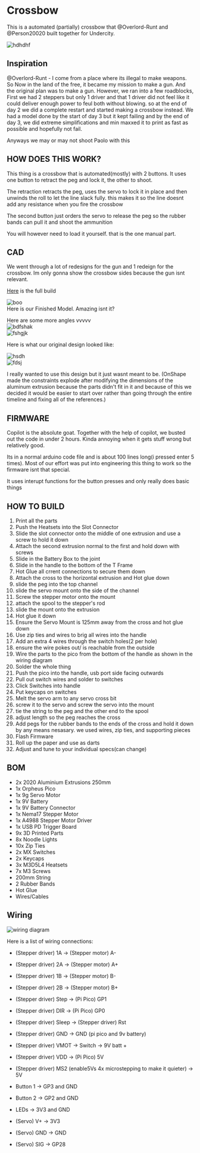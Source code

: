 # Crossbow



This is a automated (partially) crossbow that @Overlord-Runt and @Person20020 built together for Undercity.

![hdhdhf](https://hc-cdn.hel1.your-objectstorage.com/s/v3/ccbba387b2fe59b23e0ada68f6608fbf864ebffb_1000012817.jpg)

## Inspiration

@Overlord-Runt - I come from a place where its illegal to make weapons. So Now in the land of the free, it became my mission to make a gun. And the original plan was to make a gun. However, we ran into a few roadblocks, First we had 2 steppers but only 1 driver and that 1 driver did not feel like it could deliver enough power to feul both without blowing. so at the end of day 2 we did a complete restart and started making a crossbow instead. We had a model done by the start of day 3 but it kept failing and by the end of day 3, we did extreme simplifications and min maxxed it to print as fast as possible and hopefully not fail.

Anyways we may or may not shoot Paolo with this

## HOW DOES THIS WORK?
This thing is a crossbow that is automated(mostly) with 2 buttons. It uses one button to retract the peg and lock it, the other to shoot.

The retraction retracts the peg, uses the servo to lock it in place and then unwinds the roll to let the line slack fully. this makes it so the line doesnt add any resistance when you fire the crossbow

The second button just orders the servo to release the peg so the rubber bands can pull it and shoot the ammunition

You will however need to load it yourself. that is the one manual part.

## CAD
We went through a lot of redesigns for the gun and 1 redeign for the crossbow. Im only gonna show the crossbow sides because the gun isnt relevant.

[Here](https://cad.onshape.com/documents/79b833b4b24cffffebd604ad/w/256becd92e53a803af045f39/e/8e88023c2a8db95c2bac765c?renderMode=0&uiState=687518183a18b90ddda72896) is the full build

![boo](assets/f1.png)\
Here is our Finished Model. Amazing isnt it?

Here are some more angles vvvvv\
![bdfshak](assets/ff.png)\
![fshgjk](assets/ft.png)


Here is what our original design looked like:

![hsdh](assets/od.png)\
![fdsj](assets/os.png)

I really wanted to use this design but it just wasnt meant to be. (OnShape made the constraints explode after modifying the dimensions of the aluminum extrusion because the parts didn't fit in it and because of this we decided it would be easier to start over rather than going through the entire timeline and fixing all of the references.)



## FIRMWARE

Copilot is the absolute goat. Together with the help of copilot, we busted out the code in under 2 hours. Kinda annoying when it gets stuff wrong but relatively good.

Its in a normal arduino code file and is about 100 lines long(i pressed enter 5 times). Most of our effort was put into engineering this thing to work so the firmware isnt that special.

It uses interupt functions for the button presses and only really does basic things

## HOW TO BUILD
1. Print all the parts
2. Push the Heatsets into the Slot Connector
3. Slide the slot connector onto the middle of one extrusion and use a screw to hold it down
4. Attach the second extrusion normal to the first and hold down with screws
5. Slide in the Battery Box to the joint
6. Slide in the handle to the bottom of the T Frame
7. Hot Glue all crrent connections to secure them down
8. Attach the cross to the horizontal extrusion and Hot glue down
9. slide the peg into the top channel
10. slide the servo mount onto the side of the channel
11. Screw the stepper motor onto the mount
12. attach the spool to the stepper's rod
13. slide the mount onto the extrusion
14. Hot glue it down
15. Ensure the Servo Mount is 125mm away from the cross and hot glue down
16. Use zip ties and wires to brig all wires into the handle
17. Add an extra 4 wires through the switch holes(2 per hole)
18. ensure the wire pokes out/ is reachable from the outside
19. Wire the parts to the pico from the bottom of the handle as shown in the wiring diagram
20. Solder the whole thing
21. Push the pico into the handle, usb port side facing outwards
22. Pull out switch wires and solder to switches
23. Click Switches into handle
24. Put keycaps on switches
25. Melt the servo arm to any servo cross bit
26. screw it to the servo and screw the servo into the mount
27. tie the string to the peg and the other end to the spool
28. adjust length so the peg reaches the cross
29. Add pegs for the rubber bands to the ends of the cross and hold it down by any means nesasary. we used wires, zip ties, and supporting pieces
30. Flash Firmware
31. Roll up the paper and use as darts
32. Adjust and tune to your individual specs(can change)


## BOM

 - 2x 2020 Aluminium Extrusions 250mm
 - 1x Orpheus Pico
 - 1x 9g Servo Motor
 - 1x 9V Battery
 - 1x 9V Battery Connector
 - 1x Nema17 Stepper Motor
 - 1x A4988 Stepper Motor Driver
 - 1x USB PD Trigger Board
 - 9x 3D Printed Parts
 - 8x Noodle Lights
 - 10x Zip Ties
 - 2x MX Switches
 - 2x Keycaps
 - 3x M3D5L4 Heatsets
 - 7x M3 Screws
 - 200mm String
 - 2 Rubber Bands
 - Hot Glue
 - Wires/Cables


## Wiring

![wiring diagram](assets/wiring.png)

Here is a list of wiring connections:
 - (Stepper driver) 1A -> (Stepper motor) A-
 - (Stepper driver) 2A -> (Stepper motor) A+
 - (Stepper driver) 1B -> (Stepper motor) B-
 - (Stepper driver) 2B -> (Stepper motor) B+

 - (Stepper driver) Step -> (Pi Pico) GP1
 - (Stepper driver) DIR -> (Pi Pico) GP0
 - (Stepper driver) Sleep -> (Stepper driver) Rst
 - (Stepper driver) GND -> GND (pi pico and 9v battery)
 - (Stepper driver) VMOT -> Switch -> 9V batt +
 - (Stepper driver) VDD -> (Pi Pico) 5V
 - (Stepper driver) MS2 (enable5Vs 4x microstepping to make it quieter) -> 5V
 
 - Button 1 -> GP3 and GND
 - Button 2 -> GP2 and GND
 - LEDs -> 3V3 and GND

 - (Servo) V+ -> 3V3
 - (Servo) GND -> GND
 - (Servo) SIG -> GP28
